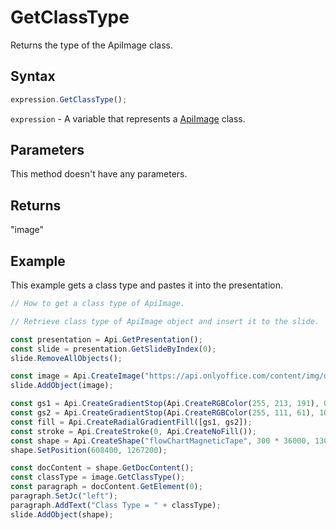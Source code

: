 # GetClassType

Returns the type of the ApiImage class.

## Syntax

```javascript
expression.GetClassType();
```

`expression` - A variable that represents a [ApiImage](../ApiImage.md) class.

## Parameters

This method doesn't have any parameters.

## Returns

"image"

## Example

This example gets a class type and pastes it into the presentation.

```javascript editor-pptx
// How to get a class type of ApiImage.

// Retrieve class type of ApiImage object and insert it to the slide.

const presentation = Api.GetPresentation();
const slide = presentation.GetSlideByIndex(0);
slide.RemoveAllObjects();

const image = Api.CreateImage("https://api.onlyoffice.com/content/img/docbuilder/examples/step2_1.png", 100 * 36000, 50 * 36000);
slide.AddObject(image);

const gs1 = Api.CreateGradientStop(Api.CreateRGBColor(255, 213, 191), 0);
const gs2 = Api.CreateGradientStop(Api.CreateRGBColor(255, 111, 61), 100000);
const fill = Api.CreateRadialGradientFill([gs1, gs2]);
const stroke = Api.CreateStroke(0, Api.CreateNoFill());
const shape = Api.CreateShape("flowChartMagneticTape", 300 * 36000, 130 * 36000, fill, stroke);
shape.SetPosition(608400, 1267200);

const docContent = shape.GetDocContent();
const classType = image.GetClassType();
const paragraph = docContent.GetElement(0);
paragraph.SetJc("left");
paragraph.AddText("Class Type = " + classType);
slide.AddObject(shape);

```
